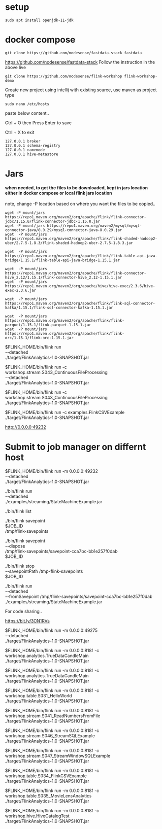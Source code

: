 
# setup 

 
```
sudo apt install openjdk-11-jdk
```

# docker compose 


```
git clone https://github.com/nodesense/fastdata-stack fastdata
```

https://github.com/nodesense/fastdata-stack
Follow the instruction in the above live


```
git clone https://github.com/nodesense/flink-workshop flink-workshop-demo
```

Create new project using intellij with existing source, use maven as project type


```
sudo nano /etc/hosts
```

paste below content..

Ctrl + O then Press Enter to save

Ctrl + X to exit


```
127.0.0.1 broker
127.0.0.1 schema-registry
127.0.0.1 namenode
127.0.0.1 hive-metastore
```
 
# Jars
#### when needed, to get the files to be downloaded, kept in jars location either in docker compose or local flink jars location
note, change -P location based on where you want the files to be copied..


```
wget -P mount/jars https://repo1.maven.org/maven2/org/apache/flink/flink-connector-jdbc/1.15.0/flink-connector-jdbc-1.15.0.jar
wget -P mount/jars https://repo1.maven.org/maven2/mysql/mysql-connector-java/8.0.29/mysql-connector-java-8.0.29.jar
wget  -P mount/jars https://repo1.maven.org/maven2/org/apache/flink/flink-shaded-hadoop2-uber/2.7.5-1.8.3/flink-shaded-hadoop2-uber-2.7.5-1.8.3.jar

wget  -P mount/jars  https://repo1.maven.org/maven2/org/apache/flink/flink-table-api-java-bridge/1.15.1/flink-table-api-java-bridge-1.15.1.jar

wget  -P mount/jars https://repo1.maven.org/maven2/org/apache/flink/flink-connector-hive_2.12/1.15.1/flink-connector-hive_2.12-1.15.1.jar
wget  -P mount/jars https://repo1.maven.org/maven2/org/apache/hive/hive-exec/2.3.6/hive-exec-2.3.6.jar

wget  -P mount/jars https://repo1.maven.org/maven2/org/apache/flink/flink-sql-connector-kafka/1.15.1/flink-sql-connector-kafka-1.15.1.jar

wget  -P mount/jars https://repo1.maven.org/maven2/org/apache/flink/flink-parquet/1.15.1/flink-parquet-1.15.1.jar
wget  -P mount/jars https://repo1.maven.org/maven2/org/apache/flink/flink-orc/1.15.1/flink-orc-1.15.1.jar
```



$FLINK_HOME/bin/flink run \
--detached \
./target/FlinkAnalytics-1.0-SNAPSHOT.jar




$FLINK_HOME/bin/flink run -c workshop.stream.S043_ContinuousFileProcessing \
--detached \
./target/FlinkAnalytics-1.0-SNAPSHOT.jar



$FLINK_HOME/bin/flink run -c workshop.stream.S043_ContinuousFileProcessing \
./target/FlinkAnalytics-1.0-SNAPSHOT.jar


$FLINK_HOME/bin/flink run -c examples.FlinkCSVExample \
./target/FlinkAnalytics-1.0-SNAPSHOT.jar


http://0.0.0.0:49232

# Submit to job manager on differnt host

$FLINK_HOME/bin/flink run  -m 0.0.0.0:49232 \
--detached \
./target/FlinkAnalytics-1.0-SNAPSHOT.jar


./bin/flink run \
--detached \
./examples/streaming/StateMachineExample.jar

./bin/flink list

./bin/flink savepoint \
$JOB_ID \
/tmp/flink-savepoints

./bin/flink savepoint \
--dispose \
/tmp/flink-savepoints/savepoint-cca7bc-bb1e257f0dab \
$JOB_ID

./bin/flink stop \
--savepointPath /tmp-flink-savepoints \
$JOB_ID

./bin/flink run \
--detached \
--fromSavepoint /tmp/flink-savepoints/savepoint-cca7bc-bb1e257f0dab \
./examples/streaming/StateMachineExample.jar


For code sharing..

https://bit.ly/3ON1RVs


$FLINK_HOME/bin/flink run  -m 0.0.0.0:49275 \
--detached \
./target/FlinkAnalytics-1.0-SNAPSHOT.jar





$FLINK_HOME/bin/flink run  -m 0.0.0.0:8181 -c workshop.analytics.TrueDataCandleMain \
./target/FlinkAnalytics-1.0-SNAPSHOT.jar


$FLINK_HOME/bin/flink run  -m 0.0.0.0:8181 -c workshop.analytics.TrueDataCandleMain \
./target/FlinkAnalytics-1.0-SNAPSHOT.jar



$FLINK_HOME/bin/flink run  -m 0.0.0.0:8181 -c workshop.table.S031_HelloWorld \
./target/FlinkAnalytics-1.0-SNAPSHOT.jar







$FLINK_HOME/bin/flink run  -m 0.0.0.0:8181 -c workshop.stream.S041_ReadNumbersFromFile \
./target/FlinkAnalytics-1.0-SNAPSHOT.jar


$FLINK_HOME/bin/flink run  -m 0.0.0.0:8181 -c workshop.stream.S046_StreamSQLExample \
./target/FlinkAnalytics-1.0-SNAPSHOT.jar



$FLINK_HOME/bin/flink run  -m 0.0.0.0:8181 -c workshop.stream.S047_StreamWindowSQLExample \
./target/FlinkAnalytics-1.0-SNAPSHOT.jar


$FLINK_HOME/bin/flink run  -m 0.0.0.0:8181 -c workshop.table.S034_FlinkCSVExample \
./target/FlinkAnalytics-1.0-SNAPSHOT.jar



$FLINK_HOME/bin/flink run  -m 0.0.0.0:8181 -c workshop.table.S035_MovieLensAnalytics \
./target/FlinkAnalytics-1.0-SNAPSHOT.jar


$FLINK_HOME/bin/flink run  -m 0.0.0.0:8181 -c workshop.hive.HiveCatalogTest \
./target/FlinkAnalytics-1.0-SNAPSHOT.jar